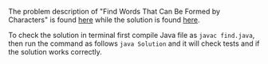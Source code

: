 The problem description of "Find Words That Can Be Formed by Characters" is found [here](https://leetcode.com/problems/find-words-that-can-be-formed-by-characters/) while the solution is found [here](https://github.com/aurimas13/Solutions-To-Problems/blob/main/LeetCode/Java%20Solutions/Find%20Words%20That%20Can%20Be%20Formed%20by%20Characters/find.java).

To check the solution in terminal first compile Java file as `javac find.java`, then run the command as follows `java Solution` and it will check tests and if the solution works correctly.